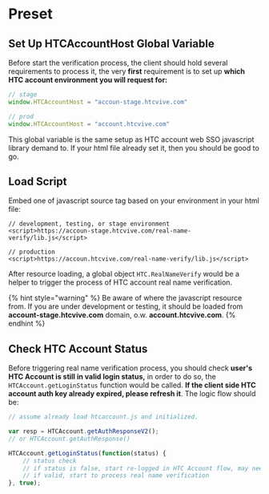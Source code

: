 # Preset

## Set Up HTCAccountHost Global Variable

Before start the verification process, the client should hold several requirements to process it, the very **first** requirement is to set up **which HTC account environment you will request for:**

```javascript
// stage 
window.HTCAccountHost = "accoun-stage.htcvive.com"

// prod
window.HTCAccountHost = "account.htcvive.com"
```

This global variable is the same setup as HTC account web SSO javascript library demand to. If your html file already set it, then you should be good to go.

## Load Script

Embed one of javascript source tag based on your environment in your html file:

```markup
// development, testing, or stage environment
<script>https://accoun-stage.htcvive.com/real-name-verify/lib.js</script>

// production 
<script>https://accoun.htcvive.com/real-name-verify/lib.js</script>
```

After resource loading, a global object `HTC.RealNameVerify` would be a helper to trigger the process of HTC account real name verification.

{% hint style="warning" %}
Be aware of where the javascript resource from. If you are under development or testing, it should be loaded from **account-stage.htcvive.com** domain, o.w. **account.htcvive.com**.
{% endhint %}

## Check HTC Account Status

Before triggering real name verification process, you should check **user's HTC Account is still in valid login status,** in order to do so, the `HTCAccount.getLoginStatus` function would be called. **If the client side HTC account auth key already expired, please refresh it**. The logic flow should be:

```javascript
// assume already load htcaccount.js and initialized.

var resp = HTCAccount.getAuthResponseV2();
// or HTCAccount.getAuthResponse()

HTCAccount.getLoginStatus(function(status) {
    // status check
    // if status is false, start re-logged in HTC Account flow, may need to clear the session of your site 
    // if valid, start to process real name verification
}, true);
```

